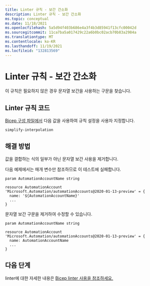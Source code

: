 ```yaml
---
title: Linter 규칙 - 보간 간소화
description: Linter 규칙 - 보간 간소화
ms.topic: conceptual
ms.date: 11/18/2021
ms.openlocfilehash: 5a5d94f403b686e4a3f4b3d85941f13cfc00042d
ms.sourcegitcommit: 11ca7ba5a017429c22a6b0bc02acb70b83a2984a
ms.translationtype: MT
ms.contentlocale: ko-KR
ms.lasthandoff: 11/19/2021
ms.locfileid: "132813569"
---
```

# <a name="linter-rule---simplify-interpolation"></a>Linter 규칙 - 보간 간소화

이 규칙은 필요하지 않은 경우 문자열 보간을 사용하는 구문을 찾습니다.

## <a name="linter-rule-code"></a>Linter 규칙 코드

[Bicep 구성 파일에서](bicep-config-linter.md) 다음 값을 사용하여 규칙 설정을 사용자 지정합니다.

`simplify-interpolation`

## <a name="solution"></a>해결 방법

값을 결합하는 식의 일부가 아닌 문자열 보간 사용을 제거합니다.

다음 예제에서는 매개 변수만 참조하므로 이 테스트에 실패합니다.

```bicep
param AutomationAccountName string

resource AutomationAccount 'Microsoft.Automation/automationAccounts@2020-01-13-preview' = {
  name: '${AutomationAccountName}'
  ...
}
```

문자열 보간 구문을 제거하여 수정할 수 있습니다.

```bicep
param AutomationAccountName string

resource AutomationAccount 'Microsoft.Automation/automationAccounts@2020-01-13-preview' = {
  name: AutomationAccountName
  ...
}
```

## <a name="next-steps"></a>다음 단계

linter에 대한 자세한 내용은 [Bicep linter 사용을 참조하세요.](./linter.md)
